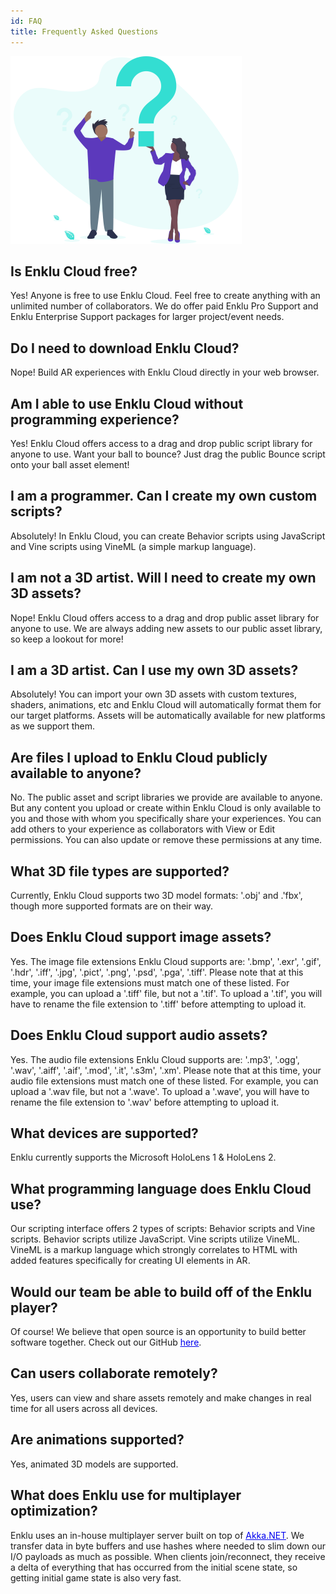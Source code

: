 ```yaml
---
id: FAQ
title: Frequently Asked Questions
---
```


<img src="/img/undraw_ask_question.svg" style="max-height: 300px"/>

## Is Enklu Cloud free?
Yes!  Anyone is free to use Enklu Cloud.  Feel free to create anything with an unlimited number of collaborators.  We do offer paid Enklu Pro Support and Enklu Enterprise Support packages for larger project/event needs.


## Do I need to download Enklu Cloud?
Nope! Build AR experiences with Enklu Cloud directly in your web browser.


## Am I able to use Enklu Cloud without programming experience?
Yes!  Enklu Cloud offers access to a drag and drop public script library for anyone to use.  Want your ball to bounce?  Just drag the public Bounce script onto your ball asset element!


## I am a programmer.  Can I create my own custom scripts?
Absolutely!  In Enklu Cloud, you can create Behavior scripts using JavaScript and Vine scripts using VineML (a simple markup language).


## I am not a 3D artist.  Will I need to create my own 3D assets?
Nope!  Enklu Cloud offers access to a drag and drop public asset library for anyone to use.  We are always adding new assets to our public asset library, so keep a lookout for more!


## I am a 3D artist.  Can I use my own 3D assets?
Absolutely!  You can import your own 3D assets with custom textures, shaders, animations, etc and Enklu Cloud will automatically format them for our target platforms. Assets will be automatically available for new platforms as we support them.


## Are files I upload to Enklu Cloud publicly available to anyone?
No.  The public asset and script libraries we provide are available to anyone.  But any content you upload or create within Enklu Cloud is only available to you and those with whom you specifically share your experiences.  You can add others to your experience as collaborators with View or Edit permissions.  You can also update or remove these permissions at any time.


## What 3D file types are supported?
Currently, Enklu Cloud supports two 3D model formats: '.obj' and .'fbx', though more supported formats are on their way.


## Does Enklu Cloud support image assets?
Yes.  The image file extensions Enklu Cloud supports are: '.bmp', '.exr', '.gif', '.hdr', '.iff', '.jpg', '.pict', '.png', '.psd', '.pga', '.tiff'.  Please note that at this time, your image file extensions must match one of these listed.  For example, you can upload a '.tiff' file, but not a '.tif'.  To upload a '.tif', you will have to rename the file extension to '.tiff' before attempting to upload it.


## Does Enklu Cloud support audio assets?
Yes.  The audio file extensions Enklu Cloud supports are: '.mp3', '.ogg', '.wav', '.aiff', '.aif', '.mod', '.it', '.s3m', '.xm'.   Please note that at this time, your audio file extensions must match one of these listed.  For example, you can upload a '.wav file, but not a '.wave'.  To upload a '.wave', you will have to rename the file extension to '.wav' before attempting to upload it.


## What devices are supported? 
Enklu currently supports the Microsoft HoloLens 1 & HoloLens 2.


## What programming language does Enklu Cloud use?
Our scripting interface offers 2 types of scripts: Behavior scripts and Vine scripts. Behavior scripts utilize JavaScript. Vine scripts utilize VineML. VineML is a markup language which strongly correlates to HTML with added features specifically for creating UI elements in AR.


## Would our team be able to build off of the Enklu player?
Of course! We believe that open source is an opportunity to build better software together. Check out our GitHub <span><a style="color:#0000ee" href="https://github.com/enklu" target="_blank"><u>here</u></a></span>.


## Can users collaborate remotely?
Yes, users can view and share assets remotely and make changes in real time for all users across all devices.


## Are animations supported? 
Yes, animated 3D models are supported.


## What does Enklu use for multiplayer optimization?
<p>Enklu uses an in-house multiplayer server built on top of&nbsp;<span><a style="color:#0000ee" href="https://getakka.net/" target="_blank"><u>Akka.NET</u></a></span>.  We transfer data in byte buffers and use hashes where needed to slim down our I/O payloads as much as possible.  When clients join/reconnect, they receive a delta of everything that has occurred from the initial scene state, so getting initial game state is also very fast.</p>
